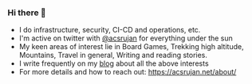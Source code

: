 ### Hi there 👋

- I do infrastructure, security, CI-CD and operations, etc.
- I'm active on twitter with [@acsrujan](https://twitter.com/acsrujan) for everything under the sun
- My keen areas of interest lie in Board Games, Trekking high altitude, Mountains, Travel in general, Writing and reading stories.
- I write frequently on my [blog](https://acsrujan.net/) about all the above interests
- For more details and how to reach out: https://acsrujan.net/about/
